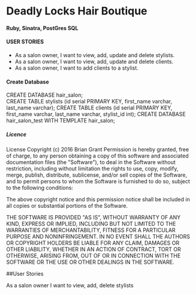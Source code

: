 # Deadly Locks Hair Boutique
#### Ruby, Sinatra, PostGres SQL
#### USER STORIES

 * As a salon owner, I want to view, add, update and delete stylists.
 * As a salon owner, I want to view, add, update and delete clients.
 * As a salon owner, I want to add clients to a stylist.

#### Create Database

CREATE DATABASE hair_salon; <br>
CREATE TABLE stylists (id serial PRIMARY KEY, first_name varchar, last_name varchar);
CREATE TABLE clients (id serial PRIMARY KEY, first_name varchar, last_name varchar, stylist_id int);
CREATE DATABASE hair_salon_test WITH TEMPLATE hair_salon;


##### Licence

License Copyright (c) 2016 Brian Grant
Permission is hereby granted, free of charge, to any person obtaining a copy of this software and associated documentation files (the "Software"), to deal in the Software without restriction, including without limitation the rights to use, copy, modify, merge, publish, distribute, sublicense, and/or sell copies of the Software, and to permit persons to whom the Software is furnished to do so, subject to the following conditions:

The above copyright notice and this permission notice shall be included in all copies or substantial portions of the Software.

THE SOFTWARE IS PROVIDED "AS IS", WITHOUT WARRANTY OF ANY KIND, EXPRESS OR IMPLIED, INCLUDING BUT NOT LIMITED TO THE WARRANTIES OF MERCHANTABILITY, FITNESS FOR A PARTICULAR PURPOSE AND NONINFRINGEMENT. IN NO EVENT SHALL THE AUTHORS OR COPYRIGHT HOLDERS BE LIABLE FOR ANY CLAIM, DAMAGES OR OTHER LIABILITY, WHETHER IN AN ACTION OF CONTRACT, TORT OR OTHERWISE, ARISING FROM, OUT OF OR IN CONNECTION WITH THE SOFTWARE OR THE USE OR OTHER DEALINGS IN THE SOFTWARE.



##User Stories

As a salon owner I want to view, add, delete stylists
